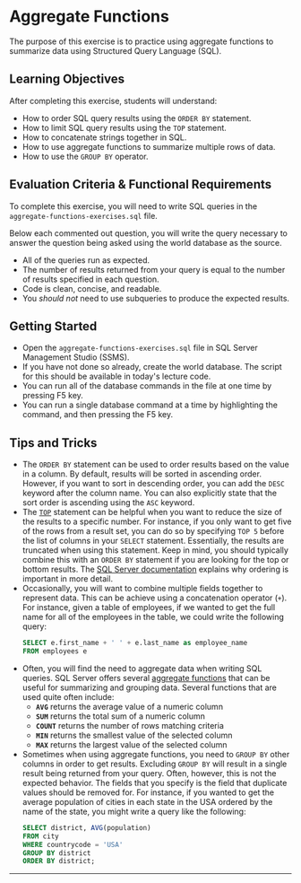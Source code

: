 # Aggregate Functions

The purpose of this exercise is to practice using aggregate functions to summarize data using Structured Query Language (SQL).

## Learning Objectives

After completing this exercise, students will understand:

* How to order SQL query results using the `ORDER BY` statement.
* How to limit SQL query results using the `TOP` statement.
* How to concatenate strings together in SQL.
* How to use aggregate functions to summarize multiple rows of data.
* How to use the `GROUP BY` operator.

## Evaluation Criteria & Functional Requirements

To complete this exercise, you will need to write SQL queries in the `aggregate-functions-exercises.sql` file.

Below each commented out question, you will write the query necessary to answer the question being asked using the world database as the source.

* All of the queries run as expected.
* The number of results returned from your query is equal to the number of results specified in each question.
* Code is clean, concise, and readable.
* You _should not_ need to use subqueries to produce the expected results.

## Getting Started

* Open the `aggregate-functions-exercises.sql` file in SQL Server Management Studio (SSMS).
* If you have not done so already, create the world database. The script for this should be available in today's lecture code.
* You can run all of the database commands in the file at one time by pressing F5 key.
* You can run a single database command at a time by highlighting the command, and then pressing the F5 key.

## Tips and Tricks

* The `ORDER BY` statement can be used to order results based on the value in a column. By default, results will be sorted in ascending order. However, if you want to sort in descending order, you can add the `DESC` keyword after the column name. You can also explicitly state that the sort order is ascending using the `ASC` keyword.
* The [`TOP`][sql-server-top] statement can be helpful when you want to reduce the size of the results to a specific number. For instance, if you only want to get five of the rows from a result set, you can do so by specifying `TOP 5` before the list of columns in your `SELECT` statement. Essentially, the results are truncated when using this statement. Keep in mind, you should typically combine this with an `ORDER BY` statement if you are looking for the top or bottom results. The [SQL Server documentation][sql-server-top] explains why ordering is important in more detail.
* Occasionally, you will want to combine multiple fields together to represent data. This can be achieve using a concatenation operator (`+`). For instance, given a table of employees, if we wanted to get the full name for all of the employees in the table, we could write the following query:
    ```sql
    SELECT e.first_name + ' ' + e.last_name as employee_name
    FROM employees e
    ```
* Often, you will find the need to aggregate data when writing SQL queries. SQL Server offers several [aggregate functions][sql-server-aggregate-functions] that can be useful for summarizing and grouping data. Several functions that are used quite often include:
    - **`AVG`** returns the average value of a numeric column
    - **`SUM`**  returns the total sum of a numeric column
    - **`COUNT`** returns the number of rows matching criteria
    - **`MIN`** returns the smallest value of the selected column
    - **`MAX`** returns the largest value of the selected column
* Sometimes when using aggregate functions, you need to `GROUP BY` other columns in order to get results. Excluding `GROUP BY` will result in a single result being returned from your query. Often, however, this is not the expected behavior. The fields that you specify is the field that duplicate values should be removed for. For instance, if you wanted to get the average population of cities in each state in the USA ordered by the name of the state, you might write a query like the following:
    ```sql
    SELECT district, AVG(population)
    FROM city
    WHERE countrycode = 'USA'
    GROUP BY district
    ORDER BY district;
    ```

---

[sql-server-aggregate-functions]: https://docs.microsoft.com/en-us/sql/t-sql/functions/aggregate-functions-transact-sql?view=sql-server-2016
[sql-server-top]: https://docs.microsoft.com/en-us/sql/t-sql/queries/top-transact-sql?view=sql-server-2016

